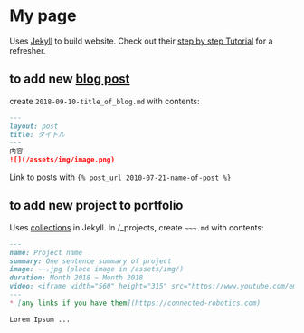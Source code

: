 # My page
Uses [Jekyll](https://jekyllrb.com/) to build website.
Check out their [step by step Tutorial](https://jekyllrb.com/docs/step-by-step/01-setup/) for a refresher.

## to add new [blog post](https://jekyllrb.com/docs/posts/)
create `2018-09-10-title_of_blog.md` with contents:
```md
---
layout: post
title: タイトル
---
内容
![](/assets/img/image.png)
```

Link to posts with `{% post_url 2010-07-21-name-of-post %}`

## to add new project to portfolio
Uses [collections](https://jekyllrb.com/docs/collections/) in Jekyll. In /\_projects, create `~~~.md` with contents:

```md
---
name: Project name
summary: One sentence summary of project
image: ~~.jpg (place image in /assets/img/)
duration: Month 2018 ~ Month 2018
video: <iframe width="560" height="315" src="https://www.youtube.com/embed/0Q0_jMWFcIw?rel=0&amp;showinfo=0" frameborder="0" allow="autoplay; encrypted-media" allowfullscreen></iframe>
---
* [any links if you have them](https://connected-robotics.com)

Lorem Ipsum ...
```
